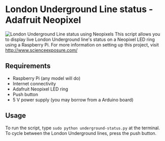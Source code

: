 # London Underground Line status - Adafruit Neopixel
![London Underground Line status using Neopixels](http://www.scienceexposure.com/wp-content/uploads/2015/07/DSC5152-1024x686.jpg)
This script allows you to display live London Underground line's status on a Neopixel LED ring using a Raspberry Pi. For more information on setting up this project, visit <http://www.scienceexposure.com/>

## Requirements
* Raspberry Pi (any model will do)
* Internet connectivity
* Adafruit Neopixel LED ring
* Push button
* 5 V power supply (you may borrow from a Arduino board)

## Usage
To run the script, type `sudo python underground-status.py` at the terminal. To cycle between the London Underground lines, press the push button.
